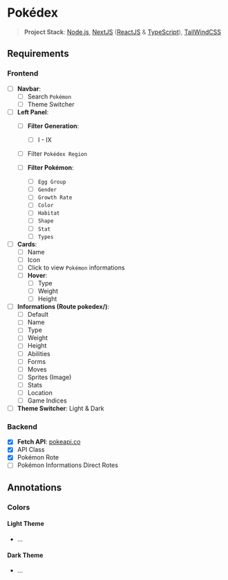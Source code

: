 # **Pokédex**

> **Project Stack**: [Node.js](https://nodejs.org/en), [NextJS](https://nextjs.org) ([ReactJS](https://react.dev) & [TypeScript](https://www.typescriptlang.org)), [TailWindCSS](https://tailwindcss.com)

## Requirements

### Frontend

- [ ] **Navbar**:
  - [ ] Search `Pokémon`
  - [ ] Theme Switcher

- [ ] **Left Panel**:
  - [ ] **Filter Generation**:
    - [ ] I - IX

  - [ ] Filter `Pokédex Region`

  - [ ] **Filter Pokémon**:
    - [ ] `Egg Group`
    - [ ] `Gender`
    - [ ] `Growth Rate`
    - [ ] `Color`
    - [ ] `Habitat`
    - [ ] `Shape`
    - [ ] `Stat`
    - [ ] `Types`

- [ ] **Cards**:
  - [ ] Name
  - [ ] Icon
  - [ ] Click to view `Pokémon` informations
  - [ ] **Hover**:
    - [ ] Type
    - [ ] Weight
    - [ ] Height

- [ ] **Informations (Route pokedex/<pokemon>)**:
  - [ ] Default
  - [ ] Name
  - [ ] Type
  - [ ] Weight
  - [ ] Height
  - [ ] Abilities
  - [ ] Forms
  - [ ] Moves
  - [ ] Sprites (Image)
  - [ ] Stats
  - [ ] Location
  - [ ] Game Indices

- [ ] **Theme Switcher**: Light & Dark

### Backend

- [x] **Fetch API**: [pokeapi.co](https://pokeapi.co)
- [x] API Class
- [x] Pokémon Rote
- [ ] Pokémon Informations Direct Rotes

## Annotations

### Colors

#### Light Theme

- ...


#### Dark Theme

- ...